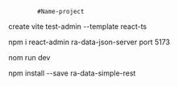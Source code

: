
            #Name-project
create vite test-admin --template react-ts

npm i react-admin ra-data-json-server
port 5173


nom run dev

npm install --save ra-data-simple-rest
